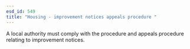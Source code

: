 ```yaml
---
esd_id: 549
title: "Housing - improvement notices appeals procedure "
---
```


A local authority must comply with the procedure and appeals procedure relating to improvement notices.

